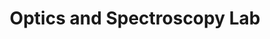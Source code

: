 ---
title: "Optics and Spectroscopy Lab"
image: "/images/facilities/optical_spectroscopy.webp"
weight: 6
draft: false
---